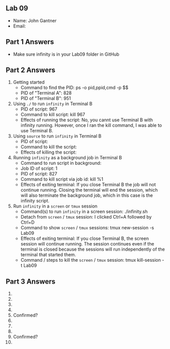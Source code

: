 ## Lab 09

- Name: John Gantner
- Email: 

## Part 1 Answers

- Make sure infinity is in your Lab09 folder in GitHub

## Part 2 Answers

1. Getting started
   - Command to find the PID: ps -o pid,ppid,cmd -p $$
   - PID of "Terminal A": 828
   - PID of "Terminal B": 951
2. Using `./` to run `infinity` in Terminal B
   - PID of script: 967
   - Command to kill script: kill 967
   - Effects of running the script: No, you cannt use Terminal B with infinity running. However, once I ran the kill command, I was able to use Terminal B.
3. Using `source` to run `infinity` in Terminal B
   - PID of script:
   - Command to kill the script:
   - Effects of killing the script:
4. Running `infinity` as a background job in Terminal B
   - Command to run script in background:
   - Job ID of script: 1
   - PID of script: 827
   - Command to kill script via job id: kill %1
   - Effects of exiting terminal: If you close Terminal B the job will not continue running. Closing the terminal will end the session, which will also terminate the background job, which in this case is the infinity script.
5. Run `infinity` in a `screen` or `tmux` session
   - Command(s) to run `infinity` in a screen session: ./infinity.sh
   - Detach from `screen` / `tmux` session: I clicked Ctrl+A followed by Ctrl+D
   - Command to show `screen` / `tmux` sessions: tmux new-session -s Lab09
   - Effects of exiting terminal: If you close Terminal B, the screen session will continue running. The session continues even if the terminal is closed because the sessions will run independently of the terminal that started them. 
   - Command / steps to kill the `screen` / `tmux` session: tmux kill-session -t Lab09

## Part 3 Answers

1.
2.
3.
4.
5. Confirmed?
6.
7.
8.
9. Confirmed?
10.
